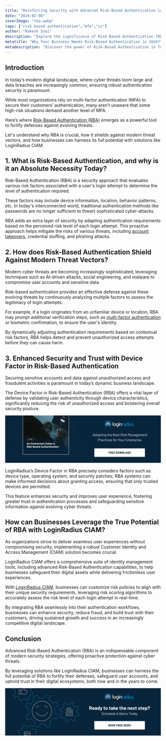 ```yaml
---
title: "Reinforcing Security with Advanced Risk-Based Authentication in 2024 & Beyond"
date: "2024-02-08"
coverImage: "rba.webp"
tags: ["risk based authentication","mfa","cx"]
author: "Rakesh Soni"
description: "Explore the significance of Risk-Based Authentication (RBA) in today's digital landscape, where robust security measures are essential. Learn how RBA adds an extra layer of defense against sophisticated cyber threats, shields against modern attack vectors, and enhances security in high-risk situations."
metatitle: "Why Your Business Needs Risk-Based Authentication in 2024?"
metadescription: "Discover the power of Risk-Based Authentication in fortifying defenses against modern cyber threats. Learn how businesses can leverage its true potential."
---
```

## Introduction

In today’s modern digital landscape, where cyber threats loom large and data breaches are increasingly common, ensuring robust authentication security is paramount. 

While most organizations rely on multi-factor authentication (MFA) to secure their customers’ authentication, many aren’t unaware that some high-risk situations demand another level of MFA. 

Here’s where [Risk-Based Authentication (RBA)](https://www.loginradius.com/blog/engineering/risk-based-authentication/) emerges as a powerful tool to fortify defenses against evolving threats. 

Let's understand why RBA is crucial, how it shields against modern threat vectors, and how businesses can harness its full potential with solutions like LoginRadius CIAM.

## 1. What is Risk-Based Authentication, and why is it an Absolute Necessity Today?

Risk-Based Authentication (RBA) is a security approach that evaluates various risk factors associated with a user's login attempt to determine the level of authentication required. 

These factors may include device information, location, behavior patterns, etc. In today's interconnected world, traditional authentication methods like passwords are no longer sufficient to thwart sophisticated cyber-attacks. 

RBA adds an extra layer of security by adapting authentication requirements based on the perceived risk level of each login attempt. This proactive approach helps mitigate the risks of various threats, including [account takeovers,](https://www.loginradius.com/blog/identity/corporate-account-takeover-attacks/) credential stuffing, and phishing attacks.

## 2. How does Risk-Based Authentication Shield Against Modern Threat Vectors?

Modern cyber threats are becoming increasingly sophisticated, leveraging techniques such as AI-driven attacks, social engineering, and malware to compromise user accounts and sensitive data. 

Risk-based authentication provides an effective defense against these evolving threats by continuously analyzing multiple factors to assess the legitimacy of login attempts. 

For example, if a login originates from an unfamiliar device or location, RBA may prompt additional verification steps, such as [multi-factor authentication](https://www.loginradius.com/multi-factor-authentication/) or biometric confirmation, to ensure the user's identity. 

By dynamically adjusting authentication requirements based on contextual risk factors, RBA helps detect and prevent unauthorized access attempts before they can cause harm.

## 3. Enhanced Security and Trust with Device Factor in Risk-Based Authentication

Securing sensitive accounts and data against unauthorized access and fraudulent activities is paramount in today’s dynamic business landscape. 

The Device Factor in Risk-Based Authentication (RBA) offers a vital layer of defense by validating user authenticity through device characteristics, significantly reducing the risk of unauthorized access and bolstering overall security posture. 

[![GD-to-RBA](GD-to-RBA.webp)](https://www.loginradius.com/resource/an-enterprises-guide-to-risk-based-authentication/)

LoginRadius’s Device Factor in RBA precisely considers factors such as device type, operating system, and security patches; RBA systems can make informed decisions about granting access, ensuring that only trusted devices are permitted. 

This feature enhances security and improves user experience, fostering greater trust in authentication processes and safeguarding sensitive information against evolving cyber threats.

## How can Businesses Leverage the True Potential of RBA with LoginRadius CIAM?

As organizations strive to deliver seamless user experiences without compromising security, implementing a robust Customer Identity and Access Management (CIAM) solution becomes crucial. 

LoginRadius CIAM offers a comprehensive suite of identity management tools, including advanced Risk-Based Authentication capabilities, to help businesses safeguard their digital assets while delivering frictionless user experiences. 

With [LoginRadius CIAM](https://www.loginradius.com/), businesses can customize risk policies to align with their unique security requirements, leveraging risk scoring algorithms to accurately assess the risk level of each login attempt in real-time. 

By integrating RBA seamlessly into their authentication workflows, businesses can enhance security, reduce fraud, and build trust with their customers, driving sustained growth and success in an increasingly competitive digital landscape.

## Conclusion

Advanced Risk-Based Authentication (RBA) is an indispensable component of modern security strategies, offering proactive protection against cyber threats. 

By leveraging solutions like LoginRadius CIAM, businesses can harness the full potential of RBA to fortify their defenses, safeguard user accounts, and uphold trust in their digital ecosystems, both now and in the years to come.

[![book-a-free-demo-loginradius](../../assets/book-a-demo-loginradius.webp)](https://www.loginradius.com/contact-us?utm_source=blog&utm_medium=web&utm_campaign=advanced-risk-based-authentication-2024)
